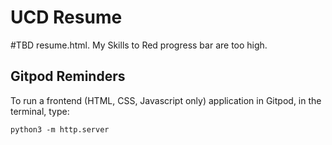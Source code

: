 # UCD Resume

#TBD resume.html. My Skills to Red progress bar are too high.

## Gitpod Reminders

To run a frontend (HTML, CSS, Javascript only) application in Gitpod, in the terminal, type:

`python3 -m http.server`
